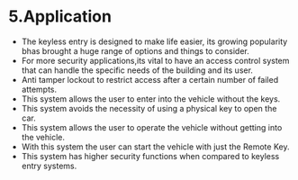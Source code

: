# 5.Application
 * The keyless entry is designed to make life easier, its growing popularity bhas brought a huge range of options and things to consider.
 * For more security applications,its vital to have an access control system that can handle the specific needs of the building and its user.
 * Anti tamper lockout to restrict access after a certain number of failed attempts.
 * This system allows the user to enter into the vehicle without the keys.
 * This system avoids the necessity of using a physical key to open the car.
 * This system allows the user to operate the vehicle without getting into the vehicle.
 * With this system the user can start the vehicle with just the Remote Key.
 * This system has higher security functions when compared to keyless entry systems.


 
